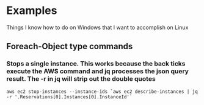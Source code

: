 # Examples
Things I know how to do on Windows that I want to accomplish on Linux

## Foreach-Object type commands

 ### Stops a single instance. This works because the back ticks execute the AWS command and jq processes the json query result. The -r in jq will strip out the double quotes 

``aws ec2 stop-instances --instance-ids `aws ec2 describe-instances | jq -r '.Reservations[0].Instances[0].InstanceId'` ``


